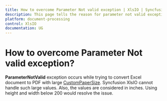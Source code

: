 ```yaml
---
title: How to overcome Parameter Not valid exception | XlsIO | Syncfusion
description: This page tells the reason for parameter not valid exception in Excel to PDF with Custom Papar Size in Syncfusion .NET Excel library (XlsIO).
platform: document-processing
control: XlsIO
documentation: UG
---
```


# How to overcome Parameter Not valid exception?

**ParameterNotValid** exception occurs while trying to convert Excel document to PDF with large [CustomPaperSize](https://help.syncfusion.com/cr/file-formats/Syncfusion.ExcelToPdfConverter.ExcelToPdfConverterSettings.html#Syncfusion_ExcelToPdfConverter_ExcelToPdfConverterSettings_CustomPaperSize). Syncfusion XlsIO cannot handle such large values. Also, the values are considered in inches. Using height and width below 200 would resolve the issue.
